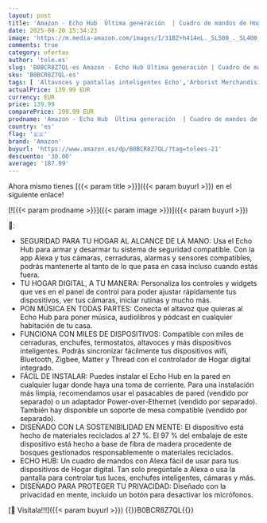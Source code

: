 ```yaml
---
layout: post
title: 'Amazon - Echo Hub  Última generación  | Cuadro de mandos de Hogar digital con pantalla de 8" y Alexa | Compatible con miles de dispositivos'
date: 2025-08-20 15:34:23
image: 'https://m.media-amazon.com/images/I/31BZ+h414eL._SL500_._SL400_.jpg'
comments: true
category: ofertas
author: 'tole.es'
slug: 'B0BCR8Z7QL-es Amazon - Echo Hub Última generación | Cuadro de mandos de...'
sku: 'B0BCR8Z7QL-es'
tags: [ 'Altavoces y pantallas inteligentes Echo','Arborist Merchandising Root','Control Del Hogar Inteligente','Dispositivos Amazon','Dispositivos Amazon y Accesorios','Dispositivos Amazon y accesorios','Echo Hub','Pantallas inteligentes','Próximas ofertas en dispositivos Amazon','Self Service','Special Features Stores','alexa','amazon','e97153f7-7531-4959-bcaa-edabbf48d7f8_0','e97153f7-7531-4959-bcaa-edabbf48d7f8_2601','e97153f7-7531-4959-bcaa-edabbf48d7f8_9601','🇪🇸', ]
actualPrice: 139.99 EUR
currency: EUR
price: 139.99
comparePrice: 199.99 EUR
prodname: 'Amazon - Echo Hub  Última generación  | Cuadro de mandos de Hogar digital con pantalla de 8" y Alexa | Compatible con miles de dispositivos'
country: 'es'
flag: '🇪🇸'
brand: 'Amazon'
buyurl: 'https://www.amazon.es/dp/B0BCR8Z7QL/?tag=tolees-21'
descuento: '30.00'
average: '187.99'
---
```


Ahora mismo tienes [{{< param title >}}]({{< param buyurl >}}) en el siguiente enlace!

[![{{< param prodname >}}]({{< param image >}})]({{< param buyurl >}})

🔎:

- SEGURIDAD PARA TU HOGAR AL ALCANCE DE LA MANO: Usa el Echo Hub para armar y desarmar tu sistema de seguridad compatible. Con la app Alexa y tus cámaras, cerraduras, alarmas y sensores compatibles, podrás mantenerte al tanto de lo que pasa en casa incluso cuando estás fuera.
- TU HOGAR DIGITAL, A TU MANERA: Personaliza los controles y widgets que ves en el panel de control para poder ajustar rápidamente tus dispositivos, ver tus cámaras, iniciar rutinas y mucho más.
- PON MÚSICA EN TODAS PARTES: Conecta el altavoz que quieras al Echo Hub para poner música, audiolibros y pódcast en cualquier habitación de tu casa.
- FUNCIONA CON MILES DE DISPOSITIVOS: Compatible con miles de cerraduras, enchufes, termostatos, altavoces y más dispositivos inteligentes. Podrás sincronizar fácilmente tus dispositivos wifi, Bluetooth, Zigbee, Matter y Thread con el controlador de Hogar digital integrado.
- FÁCIL DE INSTALAR: Puedes instalar el Echo Hub en la pared en cualquier lugar donde haya una toma de corriente. Para una instalación más limpia, recomendamos usar el pasacables de pared (vendido por separado) o un adaptador Power-over-Ethernet (vendido por separado). También hay disponible un soporte de mesa compatible (vendido por separado).
- DISEÑADO CON LA SOSTENIBILIDAD EN MENTE: El dispositivo está hecho de materiales reciclados al 27 %. El 97 % del embalaje de este dispositivo está hecho a base de fibra de madera procedente de bosques gestionados responsablemente o materiales reciclados.
- ECHO HUB: Un cuadro de mandos con Alexa fácil de usar para tus dispositivos de Hogar digital. Tan solo pregúntale a Alexa o usa la pantalla para controlar tus luces, enchufes inteligentes, cámaras y más.
- DISEÑADO PARA PROTEGER TU PRIVACIDAD: Diseñado con la privacidad en mente, incluido un botón para desactivar los micrófonos.

[🛒 Visítala!!!]({{< param buyurl >}})
{{<world>}}B0BCR8Z7QL{{</world>}}
